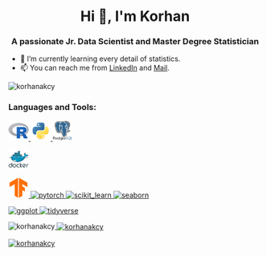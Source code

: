 ### 

<h1 align="center">Hi 👋, I'm Korhan</h1>
<h3 align="center">A passionate Jr. Data Scientist and Master Degree Statistician</h3>

- 🌱 I’m currently learning every detail of statistics.
- 📫 You can reach me from [LinkedIn](https://www.linkedin.com/in/korhanakcay/) and [Mail](mailto:ekorhanakcay@gmail.com).
<p align="left"> <img src="https://komarev.com/ghpvc/?username=korhanakcy&label=Profile%20views&color=0e75b6&style=flat" alt="korhanakcy" /> </p>


<h3 align="left">Languages and Tools:</h3>
<p align="left"> <a href="https://www.r-project.org/" target="_blank" rel="noreferrer"> <img src="https://raw.githubusercontent.com/devicons/devicon/master/icons/r/r-original.svg" alt="R" width="40" height="40"/> </a>
</a> <a href="https://www.python.org" target="_blank" rel="noreferrer"> <img src="https://raw.githubusercontent.com/devicons/devicon/master/icons/python/python-original.svg" alt="python" width="40" height="40"/> </a> <a 

</a> <a href="https://www.postgresql.org" target="_blank" rel="noreferrer"> <img src="https://raw.githubusercontent.com/devicons/devicon/master/icons/postgresql/postgresql-original-wordmark.svg" alt="postgresql" width="40" height="40"/>

<p align="left"> <a href="https://www.docker.com/" target="_blank" rel="noreferrer"> <img src="https://raw.githubusercontent.com/devicons/devicon/master/icons/docker/docker-original-wordmark.svg" alt="docker" width="40" height="40"/> 

<p align="left"> <a href="https://www.tensorflow.org/" target="_blank" rel="noreferrer"> <img src="https://raw.githubusercontent.com/devicons/devicon/master/icons/tensorflow/tensorflow-original.svg" alt="TensorFlow" width="40" height="40"/> </a>
<a href="https://pytorch.org/" target="_blank" rel="noreferrer"> <img src="https://www.vectorlogo.zone/logos/pytorch/pytorch-icon.svg" alt="pytorch" width="40" height="40"/>
</a> <a href="https://scikit-learn.org/" target="_blank" rel="noreferrer"> <img src="https://upload.wikimedia.org/wikipedia/commons/0/05/Scikit_learn_logo_small.svg" alt="scikit_learn" width="40" height="40"/> </a> <a href="https://seaborn.pydata.org/" target="_blank" rel="noreferrer"> <img src="https://seaborn.pydata.org/_images/logo-mark-lightbg.svg" alt="seaborn" width="40" height="40"/> </a>  
 
<p align="left"> <a href="https://ggplot2.tidyverse.org/" target="_blank" rel="noreferrer"> <img src="[https://raw.githubusercontent.com/devicons/devicon/master/icons/r/ggplot-original.svg](https://ggplot2.tidyverse.org/logo.png)" alt="ggplot" width="40" height="40"/> 
</a> <a href="https://www.tidyverse.org/" target="_blank" rel="noreferrer"> <img src="https://www.tidyverse.org/images/hex-tidyverse.png" alt="tidyverse" width="40" height="40"/> 


<p><img align="left" src="https://github-readme-stats.vercel.app/api/top-langs?username=korhanakcy&show_icons=true&locale=en&layout=compact" alt="korhanakcy" /></p>

<p>&nbsp;<img align="center" src="https://github-readme-stats.vercel.app/api?username=korhanakcy&show_icons=true&locale=en" alt="korhanakcy" /></p>

<p><img align="center" src="https://github-readme-streak-stats.herokuapp.com/?user=korhanakcy&" alt="korhanakcy" /></p>


<!--
**korhanakcy/korhanakcy** is a ✨ _special_ ✨ repository because its `README.md` (this file) appears on your GitHub profile.

Here are some ideas to get you started:

- 🔭 I’m currently working on ...
- 🌱 I’m currently learning ...
- 👯 I’m looking to collaborate on ...
- 🤔 I’m looking for help with ...
- 💬 Ask me about ...
- 📫 How to reach me: ...
- 😄 Pronouns: ...
- ⚡ Fun fact: ...
-->

